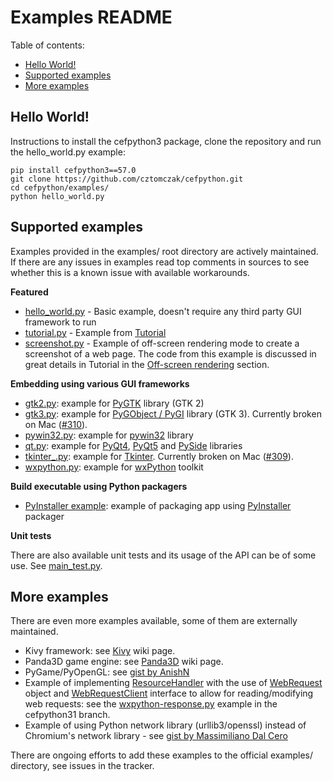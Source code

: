 # Examples README

Table of contents:
* [Hello World!](#hello-world)
* [Supported examples](#supported-examples)
* [More examples](#more-examples)

## Hello World!

Instructions to install the cefpython3 package, clone the repository
and run the hello_world.py example:

```
pip install cefpython3==57.0
git clone https://github.com/cztomczak/cefpython.git
cd cefpython/examples/
python hello_world.py
```


## Supported examples

Examples provided in the examples/ root directory are actively
maintained. If there are any issues in examples read top comments
in sources to see whether this is a known issue with available
workarounds.


**Featured**

- [hello_world.py](hello_world.py) - Basic example, doesn't require any
  third party GUI framework to run
- [tutorial.py](tutorial.py) - Example from [Tutorial](../docs/Tutorial.md)
- [screenshot.py](screenshot.py) - Example of off-screen rendering mode
  to create a screenshot of a web page. The code from this example is
  discussed in great details in Tutorial in the [Off-screen rendering](../docs/Tutorial.md#off-screen-rendering)
  section.


**Embedding using various GUI frameworks**

- [gtk2.py](gtk2.py): example for [PyGTK](http://www.pygtk.org/)
  library (GTK 2)
- [gtk3.py](gtk3.py): example for [PyGObject / PyGI](https://wiki.gnome.org/Projects/PyGObject)
  library (GTK 3). Currently broken on Mac ([#310](../../../issues/310)).
- [pywin32.py](pywin32.py): example for [pywin32](https://github.com/mhammond/pywin32)
  library
- [qt.py](qt.py): example for [PyQt4](https://wiki.python.org/moin/PyQt4),
  [PyQt5](https://pypi.python.org/pypi/PyQt5)
  and [PySide](https://wiki.qt.io/PySide) libraries
- [tkinter_.py](tkinter_.py): example for [Tkinter](https://wiki.python.org/moin/TkInter).
  Currently broken on Mac ([#309](../../../issues/309)).
- [wxpython.py](wxpython.py): example for [wxPython](https://wxpython.org/)
  toolkit


**Build executable using Python packagers**

- [PyInstaller example](pyinstaller/README-pyinstaller.md):
  example of packaging app using [PyInstaller](http://www.pyinstaller.org/)
  packager


**Unit tests**

There are also available unit tests and its usage of the API can
be of some use. See [main_test.py](../unittests/main_test.py).


## More examples

There are even more examples available, some of them are externally
maintained.

- Kivy framework:
  see [Kivy](https://github.com/cztomczak/cefpython/wiki/Kivy) wiki page.
- Panda3D game engine:
  see [Panda3D](https://github.com/cztomczak/cefpython/wiki/Panda3D) wiki page.
- PyGame/PyOpenGL:
  see [gist by AnishN](https://gist.github.com/AnishN/aa3bb27fc9d69319955ed9a8973cd40f)
- Example of implementing [ResourceHandler](../api/ResourceHandler.md)
  with the use of [WebRequest](../api/WebRequest.md) object and
  [WebRequestClient](../api/WebRequestClient.md) interface to allow
  for reading/modifying web requests: see the [wxpython-response.py](https://github.com/cztomczak/cefpython/blob/cefpython31/cefpython/cef3/linux/binaries_64bit/wxpython-response.py)
  example in the cefpython31 branch.
- Example of using Python network library (urllib3/openssl) instead of Chromium's
  network library - see [gist by Massimiliano Dal Cero](https://gist.github.com/yattamax/0252a3c5dc54a2f81650d5c0eafabf99)

There are ongoing efforts to add these examples to the official examples/
directory, see issues in the tracker.
